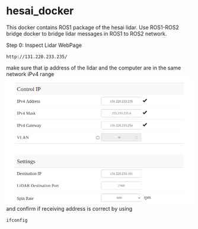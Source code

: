 # hesai_docker
This docker contains ROS1 package of the hesai lidar. Use ROS1-ROS2 bridge docker to bridge lidar messages in ROS1 to ROS2 network.

Step 0: Inspect Lidar WebPage
```
http://131.220.233.235/
```
make sure that ip address of the lidar and the computer are in the same network iPv4 range 
<img src="Images/lidar_webpage_ip_config.png" alt="Lidar&Computer IPv4 Config" width="600">
and confirm if receiving address is correct by using 
```
ifconfig
```


